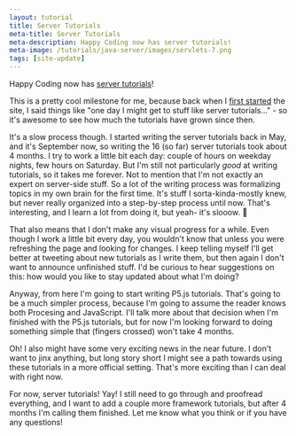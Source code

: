 ```yaml
---
layout: tutorial
title: Server Tutorials
meta-title: Server Tutorials
meta-description: Happy Coding now has server tutorials!
meta-image: /tutorials/java-server/images/servlets-7.png
tags: [site-update]
---
```


Happy Coding now has [server tutorials](/tutorials/java-server)!

This is a pretty cool milestone for me, because back when I [first started](/blog/hello-world) the site, I said things like "one day I might get to stuff like server tutorials..." - so it's awesome to see how much the tutorials have grown since then.

It's a slow process though. I started writing the server tutorials back in May, and it's September now, so writing the 16 (so far) server tutorials took about 4 months. I try to work a little bit each day: couple of hours on weekday nights, few hours on Saturday. But I'm still not particularly *good* at writing tutorials, so it takes me forever. Not to mention that I'm not exactly an expert on server-side stuff. So a lot of the writing process was formalizing topics in my own brain for the first time. It's stuff I sorta-kinda-mostly knew, but never really organized into a step-by-step process until now. That's interesting, and I learn a lot from doing it, but yeah- it's slooow. :turtle:

That also means that I don't make any visual progress for a while. Even though I work a little bit every day, you wouldn't know that unless you were refreshing the page and looking for changes. I keep telling myself I'll get better at tweeting about new tutorials as I write them, but then again I don't want to announce unfinished stuff. I'd be curious to hear suggestions on this: how would you like to stay updated about what I'm doing?

Anyway, from here I'm going to start writing P5.js tutorials. That's going to be a much simpler process, because I'm going to assume the reader knows both Procesing and JavaScript. I'll talk more about that decision when I'm finished with the P5.js tutorials, but for now I'm looking forward to doing something simple that (fingers crossed) won't take 4 months.

Oh! I also might have some very exciting news in the near future. I don't want to jinx anything, but long story short I might see a path towards using these tutorials in a more official setting. That's more exciting than I can deal with right now.

For now, server tutorials! Yay! I still need to go through and proofread everything, and I want to add a couple more framework tutorials, but after 4 months I'm calling them finished. Let me know what you think or if you have any questions!